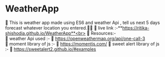# WeatherApp
📌 This is weather app made using ES6 and weather Api , tell us next 5 days forecast whatever location you entered.👩‍💻
📎 live link :-**https://ritika-shishodia.github.io/WeatherApp**<br>
 📍 Resources:- <br>
      📌 weather Api used :- 📎 https://openweathermap.org/api/one-call-3 <br>
      📌 moment library of js :- 📎 https://momentjs.com/
      📌 sweet alert library of js :- 📎 https://sweetalert2.github.io/#examples

